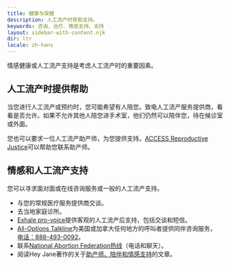 ```yaml
---
title: 健康与保健
description: 人工流产时获取支持。
keywords: 咨询、治疗、情感支持、支持
layout: sidebar-with-content.njk
dir: ltr
locale: zh-hans
---
```


情感健康或人工流产支持是考虑人工流产时的重要因素。

## 人工流产时提供帮助

当您进行人工流产或预约时，您可能希望有人陪您。致电人工流产服务提供商，看看是否允许。如果不允许其他人陪您进手术室，他们仍然可以陪伴您，待在候诊室或外面。

您也可以要求一位人工流产助产师，为您提供支持。[ACCESS Reproductive Justice](https://accessrj.org/case-study/access-reproductive-justice-healthline/)可以帮助您联系助产师。

## 情感和人工流产支持

您可以寻求面对面或在线咨询服务或一般的人工流产支持。

- 与您的常规医疗服务提供商交谈。
- 去当地家庭诊所。
- [Exhale pro-voice](https://exhaleprovoice.org/)提供客观的人工流产后支持，包括交谈和短信。
- [All-Options Talkline](https://www.all-options.org/)为美国或加拿大任何地方的呼叫者提供同伴咨询服务， <a href="tel:+1-888-493-0092">电话：888-493-0092</a>。
- 联系[National Abortion Federation热线](https://prochoice.org/patients/naf-hotline/)（电话和聊天）。
- 阅读Hey Jane著作的关于[助产师、陪伴和情感支持](https://www.heyjane.co/articles/abortion-support-doulas-groups)的文章。
